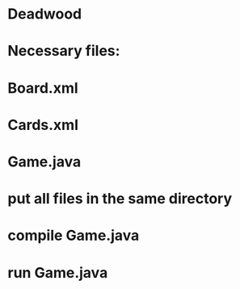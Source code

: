 # Deadwood
# Necessary files:
# Board.xml
# Cards.xml
# Game.java
# put all files in the same directory
# compile Game.java
# run Game.java
